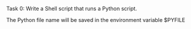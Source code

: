 Task 0: Write a Shell script that runs a Python script.

The Python file name will be saved in the environment variable $PYFILE
